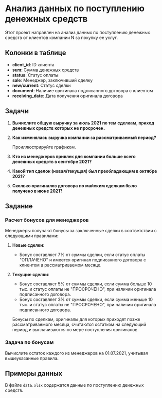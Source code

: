 # Анализ данных по поступлению денежных средств

Этот проект направлен на анализ данных по поступлению денежных средств от клиентов компании N за покупку ее услуг. 

## Колонки в таблице

- **client_id**: ID клиента
- **sum**: Сумма денежных средств
- **status**: Статус оплаты
- **sale**: Менеджер, заключивший сделку
- **new/current**: Статус сделки
- **document**: Наличие оригинала подписанного договора с клиентом
- **receiving_date**: Дата получения оригинала договора

## Задачи

1. **Вычислите общую выручку за июль 2021 по тем сделкам, приход денежных средств которых не просрочен.**
   
2. **Как изменялась выручка компании за рассматриваемый период?**
   
   Проиллюстрируйте графиком.

3. **Кто из менеджеров привлек для компании больше всего денежных средств в сентябре 2021?**

4. **Какой тип сделок (новая/текущая) был преобладающим в октябре 2021?**

5. **Сколько оригиналов договора по майским сделкам было получено в июне 2021?**

## Задание

### Расчет бонусов для менеджеров

Менеджеры получают бонусы за заключенные сделки в соответствии с следующими правилами:

1. **Новые сделки**:
   - Бонус составляет 7% от суммы сделки, если статус оплаты "ОПЛАЧЕНО" и имеется оригинал подписанного договора с клиентом в рассматриваемом месяце.

2. **Текущие сделки**:
   - Бонус составляет 5% от суммы сделки, если сумма больше 10 тыс. и статус оплаты не "ПРОСРОЧЕНО", при наличии оригинала подписанного договора.
   - Бонус составляет 3% от суммы сделки, если сумма меньше 10 тыс. и статус оплаты не "ПРОСРОЧЕНО", при наличии оригинала подписанного договора.

   Бонусы по сделкам, оригиналы для которых приходят позже рассматриваемого месяца, считаются остатком на следующий период и выплачиваются по мере поступления оригиналов.

### Задача по бонусам

Вычислите остаток каждого из менеджеров на 01.07.2021, учитывая вышеуказанные правила.

## Примеры данных

В файле `data.xlsx` содержатся данные по поступлению денежных средств.

